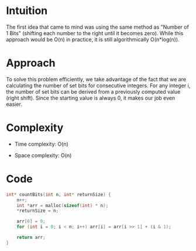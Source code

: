 # Intuition
The first idea that came to mind was using the same method as "Number of 1 Bits" (shifting each number to the right until it becomes zero). While this approach would be O(n) in practice, it is still algorithmically O(n*log(n)).

# Approach
To solve this problem efficiently, we take advantage of the fact that we are calculating the number of set bits for consecutive integers. For any integer i, the number of set bits can be derived from a previously computed value (right shift). Since the starting value is always 0, it makes our job even easier.

# Complexity
- Time complexity:
O(n)

- Space complexity:
O(n)

# Code
```c
int* countBits(int n, int* returnSize) {
    n++;
    int *arr = malloc(sizeof(int) * n);
    *returnSize = n;

    arr[0] = 0;
    for (int i = 0; i < n; i++) arr[i] = arr[i >> 1] + (i & 1);

    return arr;
}
```
